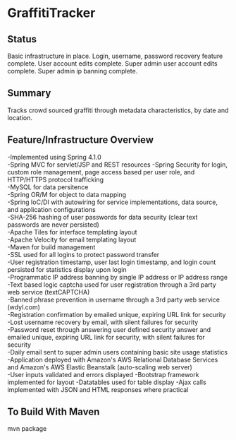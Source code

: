 GraffitiTracker
===============

Status
------
Basic infrastructure in place.  Login, username, password recovery feature complete. User account edits complete. Super admin user account edits complete.  Super admin ip banning complete.

Summary
-------
Tracks crowd sourced graffiti through metadata characteristics, by date and location.

Feature/Infrastructure Overview
----------------
-Implemented using Spring 4.1.0  
-Spring MVC for servlet/JSP and REST resources 
-Spring Security for login, custom role management, page access based per user role, and HTTP/HTTPS protocol trafficking  
-MySQL for data persitence  
-Spring OR/M for object to data mapping  
-Spring IoC/DI with autowiring for service implementations, data source, and application configurations  
-SHA-256 hashing of user passwords for data security (clear text passwords are never persisted)   
-Apache Tiles for interface templating layout  
-Apache Velocity for email templating layout  
-Maven for build management  
-SSL used for all logins to protect password transfer  
-User registration timestamp, user last login timestamp, and login count persisted for statistics display upon login  
-Programmatic IP address banning by single IP address or IP address range  
-Text based logic captcha used for user registration through a 3rd party web service (textCAPTCHA)  
-Banned phrase prevention in username through a 3rd party web service (wdyl.com)  
-Registration confirmation by emailed unique, expiring URL link for security  
-Lost username recovery by email, with silent failures for security  
-Password reset through answering user defined security answer and emailed unique, expiring URL link for security, with silent failures for security  
-Daily email sent to super admin users containing basic site usage statistics  
-Application deployed with Amazon's AWS Relational Database Services and Amazon's AWS Elastic Beanstalk (auto-scaling web server)  
-User inputs validated and errors displayed
-Bootstrap framework implemented for layout
-Datatables used for table display
-Ajax calls implemented with JSON and HTML responses where practical

To Build With Maven
-------------------
mvn package
